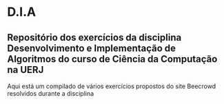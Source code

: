 # D.I.A

## Repositório dos exercícios da disciplina Desenvolvimento e Implementação de Algoritmos do curso de Ciência da Computação na UERJ

Aqui está um compilado de vários exercícios propostos do site Beecrowd resolvidos durante a disciplina
